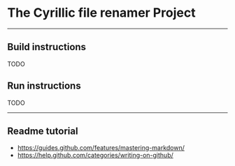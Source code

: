 # The Cyrillic file renamer Project

-----------------------------------------------------------------------------------

## Build instructions

TODO

## Run instructions

TODO

-----------------------------------------------------------------------------------

## Readme tutorial

- https://guides.github.com/features/mastering-markdown/
- https://help.github.com/categories/writing-on-github/

